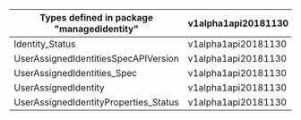 | Types defined in package "managedidentity" | v1alpha1api20181130 |
|--------------------------------------------|---------------------|
| Identity_Status                            | v1alpha1api20181130 |
| UserAssignedIdentitiesSpecAPIVersion       | v1alpha1api20181130 |
| UserAssignedIdentities_Spec                | v1alpha1api20181130 |
| UserAssignedIdentity                       | v1alpha1api20181130 |
| UserAssignedIdentityProperties_Status      | v1alpha1api20181130 |
